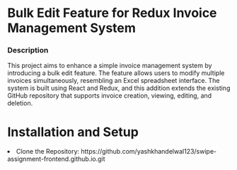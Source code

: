 <h1>Bulk Edit Feature for Redux Invoice Management System</h1>
<h3>Description</h3>
<p>This project aims to enhance a simple invoice management system by introducing a bulk edit feature. The feature allows users to modify multiple invoices simultaneously, resembling an Excel spreadsheet interface. The system is built using React and Redux, and this addition extends the existing GitHub repository that supports invoice creation, viewing, editing, and deletion.</p>

<h1>Installation and Setup</h1>
<td><li>Clone the Repository: https://github.com/yashkhandelwal123/swipe-assignment-frontend.github.io.git</li></td>

